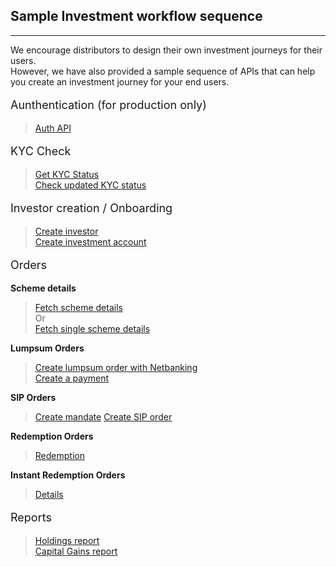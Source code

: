 ## Sample Investment workflow sequence
-------------------------

We encourage distributors to design their own investment journeys for their users.<br>However, we have also provided a sample sequence of APIs that can help you create an investment journey for your end users.

<p style="font-size:18px">Aunthentication (for production only)</p>

>[Auth API](https://fintechprimitives.com/api/#authentication)

<p style="font-size:18px">KYC Check</p>

> [Get KYC Status](https://fintechprimitives.com/api/#authentication)<br>
> [Check updated KYC status](https://fintechprimitives.com/api/#put-refetch-kyc-status)<br>

<p style="font-size:18px">Investor creation / Onboarding</p>

> [Create investor](https://fintechprimitives.com/api/#post-create-investor)<br>
[Create investment account](https://fintechprimitives.com/api/#post-create-investment-account)

<p style="font-size:18px">Orders</p>

**Scheme details**<br>
> [Fetch scheme details](https://fintechprimitives.com/api/#get-fund-schemes)<br>
Or<br>
[Fetch single scheme details](https://fintechprimitives.com/api/#get-single-fund-schemes-detail)

<!--
Test Data<br>

| Sample bank code | ICIC and FDRL |
|--------------|------------------|
-->
**Lumpsum Orders**<br>
> [Create lumpsum order with Netbanking](https://fintechprimitives.com/api/#post-create-lumpsum-order-netbanking)<br>
[Create a payment](https://fintechprimitives.com/api/#post-net-banking)

**SIP Orders**<br>
> [Create mandate](https://fintechprimitives.com/api/#post-create-mandate)
[Create SIP order](https://fintechprimitives.com/api/#post-create-sip-order)

**Redemption Orders**<br>
> [Redemption](https://fintechprimitives.com/api/#post-create-sell-order)

**Instant Redemption Orders**<br>
> [Details](https://docs.fintechprimitives.com/pages/workflows/instant-redemption-steps)

<p style="font-size:18px">Reports</p>

> [Holdings report](https://fintechprimitives.com/api/#get-investment-account-holdings)<br>
[Capital Gains report]()

